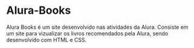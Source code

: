 # Alura-Books
Alura Books é um site desenvolvido nas atividades da Alura. Consiste em um site para vizualizar os livros recomendados pela Alura, sendo desenvolvido com HTML e CSS.
